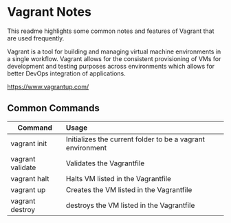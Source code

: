 # Vagrant Notes

This readme highlights some common notes and features of Vagrant that are used frequently.

Vagrant is a tool for building and managing virtual machine environments in a single workflow. Vagrant allows for the consistent provisioning of VMs for development and testing purposes across environments which allows for better DevOps integration of applications.

https://www.vagrantup.com/

## Common Commands

| Command         | Usage           |
| ------------- |:-------------|
| vagrant init     | Initializes the current folder to be a vagrant environment|
| vagrant validate     | Validates the Vagrantfile     |
| vagrant halt     | Halts VM listed in the Vagrantfile    |
| vagrant up | Creates the VM listed in the Vagrantfile  |
| vagrant destroy | destroys the VM listed in the Vagrantfile  |
